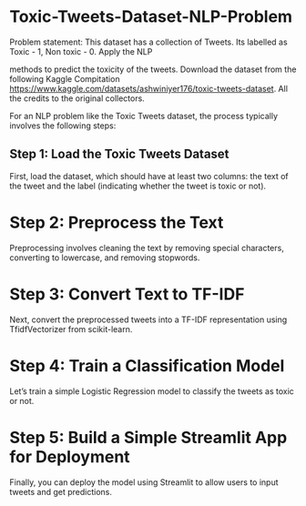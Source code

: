 # Toxic-Tweets-Dataset-NLP-Problem
Problem statement: This dataset has a collection of Tweets. Its labelled as Toxic - 1, Non toxic - 0. Apply the NLP

methods to predict the toxicity of the tweets. 
Download the dataset from the following Kaggle Compitation https://www.kaggle.com/datasets/ashwiniyer176/toxic-tweets-dataset. All
the credits to the original collectors.

For an NLP problem like the Toxic Tweets dataset, the process typically involves the following steps:
## Step 1: Load the Toxic Tweets Dataset
First, load the dataset, which should have at least two columns: the text of the tweet and the label (indicating whether the tweet is toxic or not).

# Step 2: Preprocess the Text
Preprocessing involves cleaning the text by removing special characters, converting to lowercase, and removing stopwords.

# Step 3: Convert Text to TF-IDF
Next, convert the preprocessed tweets into a TF-IDF representation using TfidfVectorizer from scikit-learn.

# Step 4: Train a Classification Model
Let’s train a simple Logistic Regression model to classify the tweets as toxic or not.

# Step 5: Build a Simple Streamlit App for Deployment
Finally, you can deploy the model using Streamlit to allow users to input tweets and get predictions.
